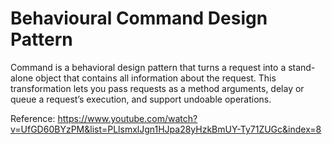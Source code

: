 # Behavioural Command Design Pattern
Command is a behavioral design pattern that turns a request into a stand-alone object that contains all information about the request. This transformation lets you pass requests as a method arguments, delay or queue a request’s execution, and support undoable operations.

Reference: https://www.youtube.com/watch?v=UfGD60BYzPM&list=PLlsmxlJgn1HJpa28yHzkBmUY-Ty71ZUGc&index=8